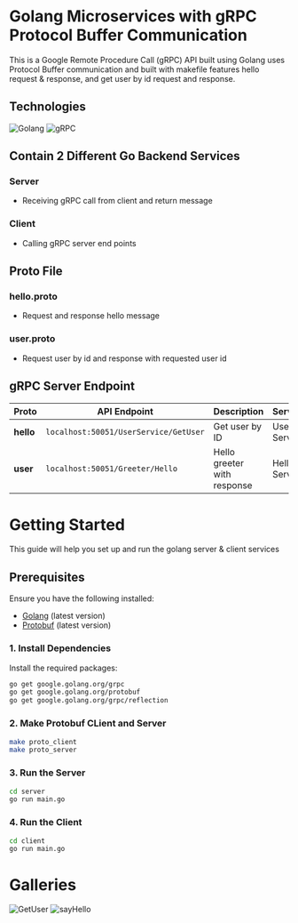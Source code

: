 # Golang Microservices with gRPC Protocol Buffer Communication
This is a Google Remote Procedure Call (gRPC) API built using Golang uses Protocol Buffer communication and built with makefile features hello request & response, and get user by id request and response.

## Technologies  
![Golang](https://img.shields.io/badge/golang-%2300ADD8.svg?style=for-the-badge&logo=go&logoColor=white)  ![gRPC](https://img.shields.io/badge/grpc-%2300ADD8.svg?style=for-the-badge&logo=grpc&logoColor=white)  


## Contain 2 Different Go Backend Services
### Server
* Receiving gRPC call from client and return message
### Client
* Calling gRPC server end points

## Proto File
### hello.proto
* Request and response hello message
###  user.proto
* Request user by id and response with requested user id

##  gRPC Server Endpoint
| Proto     | API Endpoint               | Description                                      | Services             |
|------------|----------------------------|--------------------------------------------------|-------------------|
| **hello**   | `localhost:50051/UserService/GetUser`                | Get user by ID                             | User Service    |
| **user**    | `localhost:50051/Greeter/Hello`            | Hello greeter with response         | Hello Service    |

# Getting Started
This guide will help you set up and run the golang server & client services

## Prerequisites
Ensure you have the following installed:

- [Golang](https://go.dev/dl/) (latest version)
- [Protobuf](https://github.com/protocolbuffers/protobuf/releases) (latest version)

### 1. Install Dependencies
Install the required packages:
```sh
go get google.golang.org/grpc
go get google.golang.org/protobuf
go get google.golang.org/grpc/reflection
```

### 2.  Make Protobuf CLient and Server
```sh
make proto_client
make proto_server
```

### 3.  Run the Server
```sh
cd server
go run main.go
```

### 4.  Run the Client
```sh
cd client
go run main.go
```

# Galleries
![GetUser](https://github.com/user-attachments/assets/f02068a5-a3cb-4873-beb0-b5a25621ec62)
![sayHello](https://github.com/user-attachments/assets/61e2120c-6c9e-4fc6-a47f-84e3b7fb8a78)




